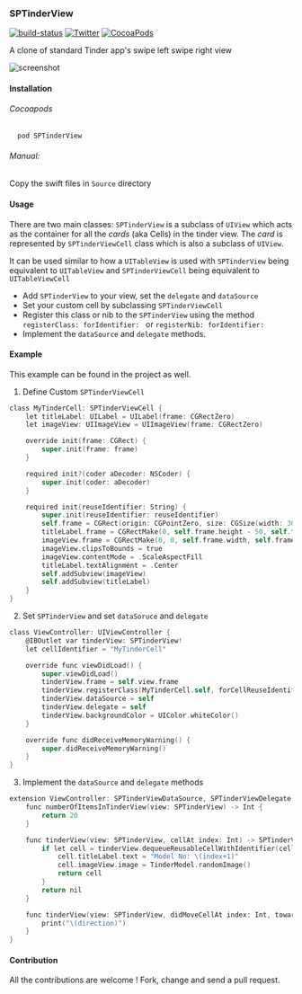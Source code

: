 ### SPTinderView
[![build-status](https://travis-ci.org/freesuraj/SPTinderView.svg?branch=master)](https://travis-ci.org/freesuraj/SPTinderView)
[![Twitter](https://img.shields.io/badge/twitter-@iosCook-blue.svg?style=flat)](http://twitter.com/iosCook)
[![CocoaPods](https://img.shields.io/cocoapods/v/SPTinderView.svg)]()

A clone of standard Tinder app's swipe left swipe right view

![screenshot](https://github.com/freesuraj/SPTinderView/blob/master/assets/screenshot.gif?raw=true)

#### Installation
###### Cocoapods
      pod SPTinderView
###### Manual:
  Copy the swift files in `Source` directory

#### Usage
There are two main classes:
`SPTinderView` is a subclass of `UIView` which acts as the container for all the _cards_ (aka Cells) in the tinder view. The _card_ is represented by `SPTinderViewCell` class which is also a subclass of `UIView`.

It can be used similar to how a `UITableView` is used with `SPTinderView` being equivalent to `UITableView` and `SPTinderViewCell` being equivalent to `UITableViewCell`

- Add `SPTinderView` to your view, set the `delegate` and `dataSource`
- Set your custom cell by subclassing `SPTinderViewCell`
- Register this class or nib to the `SPTinderView` using the method `registerClass: forIdentifier: ` or `registerNib: forIdentifier:`
- Implement the `dataSource` and `delegate` methods.

#### Example
This example can be found in the project as well.

1. Define Custom `SPTinderViewCell`

```objective-c
class MyTinderCell: SPTinderViewCell {
    let titleLabel: UILabel = UILabel(frame: CGRectZero)
    let imageView: UIImageView = UIImageView(frame: CGRectZero)

    override init(frame: CGRect) {
        super.init(frame: frame)
    }

    required init?(coder aDecoder: NSCoder) {
        super.init(coder: aDecoder)
    }

    required init(reuseIdentifier: String) {
        super.init(reuseIdentifier: reuseIdentifier)
        self.frame = CGRect(origin: CGPointZero, size: CGSize(width: 300, height: 400))
        titleLabel.frame = CGRectMake(0, self.frame.height - 50, self.frame.width, 50)
        imageView.frame = CGRectMake(0, 0, self.frame.width, self.frame.height - 50)
        imageView.clipsToBounds = true
        imageView.contentMode = .ScaleAspectFill
        titleLabel.textAlignment = .Center
        self.addSubview(imageView)
        self.addSubview(titleLabel)
    }
}
```

2. Set `SPTinderView` and set `dataSoruce` and `delegate`
```objective-c
class ViewController: UIViewController {
    @IBOutlet var tinderView: SPTinderView!
    let cellIdentifier = "MyTinderCell"

    override func viewDidLoad() {
        super.viewDidLoad()
        tinderView.frame = self.view.frame
        tinderView.registerClass(MyTinderCell.self, forCellReuseIdentifier: cellIdentifier)
        tinderView.dataSource = self
        tinderView.delegate = self
        tinderView.backgroundColor = UIColor.whiteColor()
    }

    override func didReceiveMemoryWarning() {
        super.didReceiveMemoryWarning()
    }
}
```
3. Implement the `dataSource` and `delegate` methods
```objective-c
extension ViewController: SPTinderViewDataSource, SPTinderViewDelegate {
    func numberOfItemsInTinderView(view: SPTinderView) -> Int {
        return 20
    }

    func tinderView(view: SPTinderView, cellAt index: Int) -> SPTinderViewCell? {
        if let cell = tinderView.dequeueReusableCellWithIdentifier(cellIdentifier) as? MyTinderCell {
            cell.titleLabel.text = "Model No: \(index+1)"
            cell.imageView.image = TinderModel.randomImage()
            return cell
        }
        return nil
    }

    func tinderView(view: SPTinderView, didMoveCellAt index: Int, towards direction: SPTinderViewCellMovement) {
        print("\(direction)")
    }
}
```

#### Contribution

All the contributions are welcome ! Fork, change and send a pull request.
